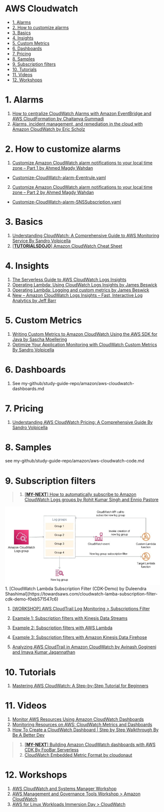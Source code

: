<h1>AWS Cloudwatch </h1>

<!-- TOC -->

- [1. Alarms](#1-alarms)
- [2. How to customize alarms](#2-how-to-customize-alarms)
- [3. Basics](#3-basics)
- [4. Insights](#4-insights)
- [5. Custom Metrics](#5-custom-metrics)
- [6. Dashboards](#6-dashboards)
- [7. Pricing](#7-pricing)
- [8. Samples](#8-samples)
- [9. Subscription filters](#9-subscription-filters)
- [10. Tutorials](#10-tutorials)
- [11. Videos](#11-videos)
- [12. Workshops](#12-workshops)

<!-- /TOC -->

# 1. Alarms

1. [How to centralize CloudWatch Alarms with Amazon EventBridge and AWS CloudFormation by Chaitanya Gummadi ](https://aws.amazon.com/blogs/mt/how-to-centralize-cloudwatch-alarms-with-amazon-eventbridge-and-aws-cloudformation/)
1. [Alarms, incident management, and remediation in the cloud with Amazon CloudWatch by Eric Scholz](https://aws.amazon.com/blogs/mt/alarms-incident-management-and-remediation-in-the-cloud-with-amazon-cloudwatch/)

# 2. How to customize alarms

1. [Customize Amazon CloudWatch alarm notifications to your local time zone – Part 1 by Ahmed Magdy Wahdan](https://aws.amazon.com/blogs/mt/customize-amazon-cloudwatch-alarm-notifications-to-your-local-time-zone-part-1/)
- [Customize-CloudWatch-alarm-Eventrule.yaml](./templates/Customize-CloudWatch-alarm-Eventrule.yaml)
2. [Customize Amazon CloudWatch alarm notifications to your local time zone – Part 2 by Ahmed Magdy Wahdan](https://aws.amazon.com/blogs/mt/customize-amazon-cloudwatch-alarm-notifications-to-your-local-time-zone-part-2/)
- [Customize-CloudWatch-alarm-SNSSubscription.yaml](./templates/Customize-CloudWatch-alarm-SNSSubscription.yaml)

# 3. Basics

1. [Understanding CloudWatch: A Comprehensive Guide to AWS Monitoring Service By Sandro Volpicella](https://blog.awsfundamentals.com/aws-cloudwatch-monitoring)
1. [[**TUTORIALSDOJO**] Amazon CloudWatch Cheat Sheet](https://tutorialsdojo.com/amazon-cloudwatch/)

# 4. Insights

1. [The Serverless Guide to AWS CloudWatch Logs Insights](https://baselime.io/blog/cloudwatch-insights-guide)
1. [Operating Lambda: Using CloudWatch Logs Insights by James Beswick](https://aws.amazon.com/blogs/compute/operating-lambda-using-cloudwatch-logs-insights/)
1. [Operating Lambda: Logging and custom metrics by James Beswick](https://aws.amazon.com/blogs/compute/operating-lambda-logging-and-custom-metrics/)
1. [New – Amazon CloudWatch Logs Insights – Fast, Interactive Log Analytics   by Jeff Barr](https://aws.amazon.com/blogs/aws/new-amazon-cloudwatch-logs-insights-fast-interactive-log-analytics/)

# 5. Custom Metrics

1. [Writing Custom Metrics to Amazon CloudWatch Using the AWS SDK for Java by Sascha Moellering](https://aws.amazon.com/blogs/developer/writing-custom-metrics-to-amazon-cloudwatch-using-the-aws-sdk-for-java/)
1. [Optimize Your Application Monitoring with CloudWatch Custom Metrics By Sandro Volpicella](https://blog.awsfundamentals.com/optimize-your-application-monitoring-with-cloudwatch-custom-metrics)

# 6. Dashboards

1. See my-github/study-guide-repo/amazon/aws-cloudwatch-dashboards.md

# 7. Pricing

1. [Understanding AWS CloudWatch Pricing: A Comprehensive Guide By Sandro Volpicella](https://blog.awsfundamentals.com/understanding-aws-cloudwatch-pricing-a-comprehensive-guide)

# 8. Samples

see my-github/study-guide-repo/amazon/aws-cloudwatch-code.md

# 9. Subscription filters

> 1. [[**MY-NEXT**] How to automatically subscribe to Amazon CloudWatch Logs groups by Rohit Kumar Singh and Ennio Pastore](https://aws.amazon.com/blogs/infrastructure-and-automation/how-to-automatically-subscribe-to-amazon-cloudwatch-logs-groups/)
  <img src="./images/enniop-architecture-diagram.jpg" title="enniop-architecture-diagram.jpg" width="900"/>
1. [CloudWatch Lambda Subscription Filter (CDK-Demo) by Duleendra Shashimal](https://towardsaws.com/cloudwatch-lamba-subscription-filter-cdk-demo-f0eb571547c6)

1. [[WORKSHOP] AWS CloudTrail Log Monitoring > Subscriptions Filter](https://catalog.us-east-1.prod.workshops.aws/workshops/2e48b9fc-f721-4417-b811-962b7f31b61c/en-US/subscriptionsfilter/creating-filter)

1. [Example 1: Subscription filters with Kinesis Data Streams](https://docs.aws.amazon.com/AmazonCloudWatch/latest/logs/SubscriptionFilters.html#DestinationKinesisExample)
1. [Example 2: Subscription filters with AWS Lambda](https://docs.aws.amazon.com/AmazonCloudWatch/latest/logs/SubscriptionFilters.html#LambdaFunctionExample)
1. [Example 3: Subscription filters with Amazon Kinesis Data Firehose](https://docs.aws.amazon.com/AmazonCloudWatch/latest/logs/SubscriptionFilters.html#FirehoseExample)

1. [Analyzing AWS CloudTrail in Amazon CloudWatch by Avinash Gogineni and Imaya Kumar Jagannathan ](https://aws.amazon.com/blogs/mt/analyzing-cloudtrail-in-cloudwatch/)

# 10. Tutorials

1. [Mastering AWS CloudWatch: A Step-by-Step Tutorial for Beginners](https://cto.ai/blog/aws-cloudwatch/)

# 11. Videos

1. [Monitor AWS Resources Using Amazon CloudWatch Dashboards](https://www.youtube.com/watch?v=I7EFLChc07M)
1. [Monitoring Resources on AWS: CloudWatch Metrics and Dashboards](https://www.youtube.com/watch?v=9qKryBb7t6s)
1. [How To Create a CloudWatch Dashboard | Step by Step Walkthrough By Be A Better Dev](https://www.youtube.com/watch?v=5QK3FB1EsV0)
> 1. [[**MY-NEXT**] Building Amazon CloudWatch dashboards with AWS CDK By FooBar Serverless](https://www.youtube.com/watch?v=0VNKHIcQ5wk)
> 1. [CloudWatch Embedded Metric Format by cloudonaut](https://www.youtube.com/watch?v=HdopVzW6pX0)

# 12. Workshops

1. [AWS CloudWatch and Systems Manager Workshop](https://catalog.us-east-1.prod.workshops.aws/workshops/a8e9c6a6-0ba9-48a7-a90d-378a440ab8ba/en-US)
2. [AWS Management and Governance Tools Workshop > Amazon CloudWatch](https://mng.workshop.aws/cloudwatch.html)
3. [AWS for Linux Workloads Immersion Day > CloudWatch](https://catalog.us-east-1.prod.workshops.aws/workshops/a8e9c6a6-0ba9-48a7-a90d-378a440ab8ba/en-US/300-cloudwatch)



